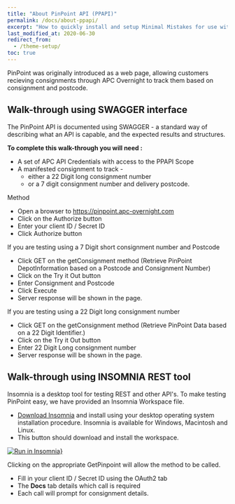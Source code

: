 ```yaml
---
title: "About PinPoint API (PPAPI)"
permalink: /docs/about-ppapi/
excerpt: "How to quickly install and setup Minimal Mistakes for use with GitHub Pages."
last_modified_at: 2020-06-30
redirect_from:
  - /theme-setup/
toc: true
---
```

PinPoint was originally introduced as a web page, allowing customers recieving consignments through APC Overnight to track them based on consignment and postcode.

## Walk-through using SWAGGER interface
The PinPoint API is documented using SWAGGER - a standard way of describing what an API is capable, and the expected results and structures.

__To complete this walk-through you will need :__ 

* A set of APC API Credentials with access to the PPAPI Scope
* A manifested consignment to track - 
  * either a 22 Digit long consignment number
  * or a 7 digit consignment number and delivery postcode. 

Method 

- Open a browser to https://pinpoint.apc-overnight.com 
- Click on the Authorize button
- Enter your client ID / Secret ID
- Click Authorize button


If you are testing using a 7 Digit short consignment number and Postcode
- Click GET on the getConsignment method (Retrieve PinPoint DepotInformation based on a Postcode and Consignment Number)
- Click on the Try it Out button
- Enter Consignment and Postcode
- Click Execute
- Server response will be shown in the page.

If you are testing using a 22 Digit long consignment number
- Click GET on the getConsignment method (Retrieve PinPoint Data based on a 22 Digit Identifier.)
- Click on the Try it Out button
- Enter 22 Digit Long consignment number
- Server response will be shown in the page.


## Walk-through using INSOMNIA REST tool
Insomnia is a desktop tool for testing REST and other API's.  To make testing PinPoint easy, we have provided an Insomnia Workspace file.

- [Download Insomnia](https://insomnia.rest/download/core/?) and install using your desktop operating system installation procedure.  Insomnia is available for Windows, Macintosh and Linux.
- This button should download and install the workspace.

[![Run in Insomnia}](https://insomnia.rest/images/run.svg)](https://insomnia.rest/run/?label=PinPointAPI&uri=https%3A%2F%2Fgithub.com%2FAPCOvernight%2Fsme-toolkit%2Fblob%2Fmaster%2Fservices%2FPinPointAPI%2FInsomnia%2FPinPointAPI.json)

Clicking on the appropriate GetPinpoint will allow the method to be called.

- Fill in your client ID / Secret ID using the OAuth2 tab
- The __Docs__ tab details which call is required
- Each call will prompt for consignment details.